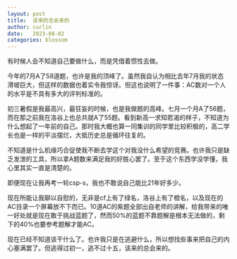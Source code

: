 ```yaml
---
layout: post
title:  该来的总会来的
author: curlin
date:   2023-08-02
categories: blossom
---
```


有时候人会不知道自己要做什么，而是凭借着惯性去做。

今年的7月A了58道题，也许是我的顶峰了。虽然我自认为相比去年7月我的状态滑坡巨大，但这样的数据也着实令我惊讶。但这也说明了一件事：AC数对一个人的水平是不具有多大的评判标准的。

初三暑假是我最高兴，最狂妄的时候，也是我做题的高峰。七月一个月A了56题，而在那之前我在洛谷上也总共就A了55题。看到新高一求知若渴的样子，不知道为什么想起了一年前的自己。那时我大概也算一同集训的同学里比较积极的，高二学长也是一样的平淡摆烂，大抵历史总是循环往复的。

不知道是什么机缘巧合促使我不断去学这个对我没什么希望的竞赛。也许我只是缺乏发泄的工具，所以拿A题数来满足我的好胜心罢了。至于这个东西学没学懂，我心里其实一直是清楚的。

即便现在让我再考一轮csp-s，我也不敢说自己能比21年好多少。

现在所能让我聊以自慰的，无非是cf上有了绿名，洛谷上有了橙名，以及现在的AC目录一个屏幕放不下而已。10道AC的紫题全部出自老师的讲解，给我带来的唯一好处就是现在敢于挑战蓝题了，然而50%的蓝题不靠题解是根本无法做的，剩下的40%也要参考题解才能AC。

现在已经不知道该干什么了。也许我只是在逃避什么，所以想找些事来把自己的内心塞满罢了。但逃得过初一，逃不过十五，该来的总会来的。
